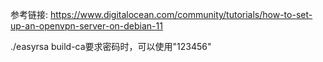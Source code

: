 参考链接: https://www.digitalocean.com/community/tutorials/how-to-set-up-an-openvpn-server-on-debian-11

./easyrsa build-ca要求密码时，可以使用"123456"
